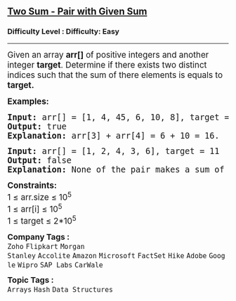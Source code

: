 <h2><a href="https://www.geeksforgeeks.org/problems/key-pair5616/1">Two Sum - Pair with Given Sum</a></h2><h3>Difficulty Level : Difficulty: Easy</h3><hr><div class="problems_problem_content__Xm_eO" style="user-select: auto;"><p style="user-select: auto;"><span style="font-size: 14pt; user-select: auto;"><span style="font-size: 14pt; user-select: auto;">Given an array </span><strong style="font-size: 14pt; user-select: auto;">arr[]</strong><span style="font-size: 14pt; user-select: auto;"> of positive integers and another integer </span><strong style="font-size: 14pt; user-select: auto;">target</strong><span style="font-size: 14pt; user-select: auto;">. Determine if there exists two distinct indices such that the sum of there elements is equals to <strong style="user-select: auto;">target.</strong></span></span></p>
<p style="user-select: auto;"><span style="font-size: 14pt; user-select: auto;"><strong style="user-select: auto;">Examples:</strong></span></p>
<pre style="user-select: auto;"><span style="font-size: 14pt; user-select: auto;"><strong style="user-select: auto;">Input: </strong>arr[] = [1, 4, 45, 6, 10, 8], target = 16
<strong style="user-select: auto;">Output: </strong>true
<strong style="user-select: auto;">Explanation:</strong> arr[3] + arr[4] = 6 + 10 = 16.</span></pre>
<pre style="user-select: auto;"><span style="font-size: 14pt; user-select: auto;"><strong style="user-select: auto;">Input: </strong>arr[] = [1, 2, 4, 3, 6], target = 11
<strong style="user-select: auto;">Output:</strong> false
<strong style="user-select: auto;">Explanation:</strong> None of the pair makes a sum of 11.</span></pre>
<p style="user-select: auto;"><span style="font-size: 14pt; user-select: auto;"><strong style="user-select: auto;">Constraints:</strong><br style="user-select: auto;">1 ≤ arr.size ≤ 10<sup style="user-select: auto;">5</sup><br style="user-select: auto;">1 ≤ arr[i] ≤ 10<sup style="user-select: auto;">5<br style="user-select: auto;"></sup><span style="font-size: 18.6667px; user-select: auto;">1 ≤ target ≤ 2*10</span><sup style="user-select: auto;">5</sup></span></p></div><p><span style=font-size:18px><strong>Company Tags : </strong><br><code>Zoho</code>&nbsp;<code>Flipkart</code>&nbsp;<code>Morgan Stanley</code>&nbsp;<code>Accolite</code>&nbsp;<code>Amazon</code>&nbsp;<code>Microsoft</code>&nbsp;<code>FactSet</code>&nbsp;<code>Hike</code>&nbsp;<code>Adobe</code>&nbsp;<code>Google</code>&nbsp;<code>Wipro</code>&nbsp;<code>SAP Labs</code>&nbsp;<code>CarWale</code>&nbsp;<br><p><span style=font-size:18px><strong>Topic Tags : </strong><br><code>Arrays</code>&nbsp;<code>Hash</code>&nbsp;<code>Data Structures</code>&nbsp;